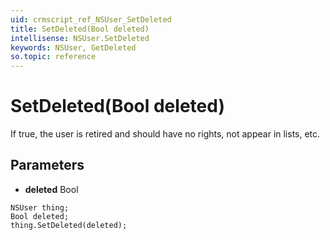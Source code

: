```yaml
---
uid: crmscript_ref_NSUser_SetDeleted
title: SetDeleted(Bool deleted)
intellisense: NSUser.SetDeleted
keywords: NSUser, GetDeleted
so.topic: reference
---
```


# SetDeleted(Bool deleted)

If true, the user is retired and should have no rights, not appear in lists, etc.

## Parameters

* **deleted** Bool

```crmscript
NSUser thing;
Bool deleted;
thing.SetDeleted(deleted);
```

